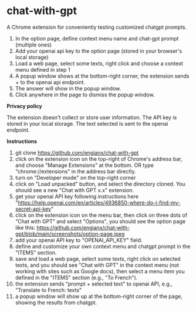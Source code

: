 # chat-with-gpt

A Chrome extension for conveniently testing customized chatgpt prompts.

1. In the option page, define context menu name and chat-gpt prompt (multiple ones)
2. Add your openai api key to the option page (stored in your browser's local storage)
3. Load a web page, select some texts, right click and choose a context menu defined in step 1
4. A popup window shows at the bottom-right corner, the extension sends <prompt> + <selected text>
   to the openai api endpoint. 
5. The answer will show in the popup window.
5. Click anywhere in the page to dismiss the popup window.


**Privacy policy**

The extension doesn't collect or store user information. The API key is stored in your local storage.
The text selected is sent to the openai endpoint.

**Instructions**
1. git clone https://github.com/engianx/chat-with-gpt
2. click on the extension icon on the top-right of Chrome's address bar, and choose "Manage Extensions" at the bottom. OR type "chrome://extensions" in the address bar directly.
3. turn on "Developer mode" on the top-right corner
4. click on "Load unpacked" button, and select the directory cloned. You should see a new "Chat with GPT x.x" extension.
5. get your openai API key following instructions here "https://help.openai.com/en/articles/4936850-where-do-i-find-my-secret-api-key"
6. click on the extension icon on the menu bar, then click on three dots of "Chat with GPT" and select "Options", you should see the option page like this: https://github.com/engianx/chat-with-gpt/blob/main/screenshots/option-page.jpeg
7. add your openai API key to "OPENAI_API_KEY" field.
8. define and customize your own context menu and chatgpt prompt in the "ITEMS" section.
9. save and load a web page, select some texts, right click on selected texts, and you should see "Chat with GPT" in the context menu (not working with sites such as Google docs), then select a menu item you defined in the "ITEMS" section (e.g., "To French").
10. the extension sends "prompt + selected text" to openai API, e.g., "Translate to French: texts"
10. a popup window will show up at the bottom-right corner of the page, showing the results from chatgpt.
